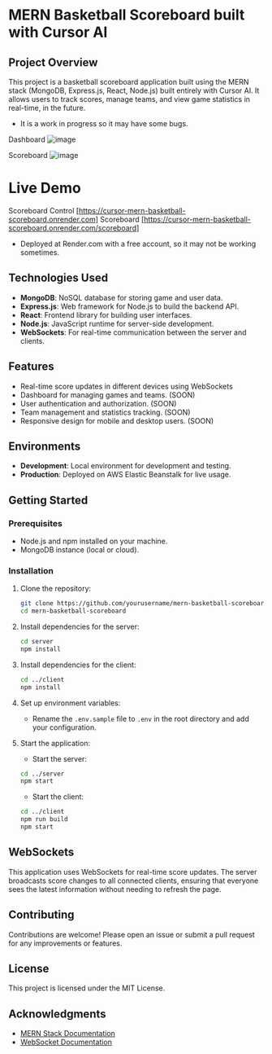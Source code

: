 # MERN Basketball Scoreboard built with Cursor AI

## Project Overview
This project is a basketball scoreboard application built using the MERN stack (MongoDB, Express.js, React, Node.js) built entirely with Cursor AI. It allows users to track scores, manage teams, and view game statistics in real-time, in the future.

* It is a work in progress so it may have some bugs.

Dashboard
![image](https://github.com/user-attachments/assets/dd5fbfad-38d7-4447-9b58-8bb8df629cfd)

Scoreboard
![image](https://github.com/user-attachments/assets/c74673fc-ba27-4f8c-835c-bf9fbe5087d5)

# Live Demo

Scoreboard Control [https://cursor-mern-basketball-scoreboard.onrender.com]
Scoreboard [https://cursor-mern-basketball-scoreboard.onrender.com/scoreboard]

* Deployed at Render.com with a free account, so it may not be working sometimes.

## Technologies Used
- **MongoDB**: NoSQL database for storing game and user data.
- **Express.js**: Web framework for Node.js to build the backend API.
- **React**: Frontend library for building user interfaces.
- **Node.js**: JavaScript runtime for server-side development.
- **WebSockets**: For real-time communication between the server and clients.

## Features
- Real-time score updates in different devices using WebSockets
- Dashboard for managing games and teams. (SOON)
- User authentication and authorization. (SOON)
- Team management and statistics tracking. (SOON)
- Responsive design for mobile and desktop users. (SOON)

## Environments
- **Development**: Local environment for development and testing.
- **Production**: Deployed on AWS Elastic Beanstalk for live usage.

## Getting Started
### Prerequisites
- Node.js and npm installed on your machine.
- MongoDB instance (local or cloud).

### Installation
1. Clone the repository:
   ```bash
   git clone https://github.com/yourusername/mern-basketball-scoreboard.git
   cd mern-basketball-scoreboard
   ```

2. Install dependencies for the server:
   ```bash
   cd server
   npm install
   ```

3. Install dependencies for the client:
   ```bash
   cd ../client
   npm install
   ```

4. Set up environment variables:
   - Rename the `.env.sample` file to `.env` in the root directory and add your configuration.

5. Start the application:
   - Start the server:
   ```bash
   cd ../server
   npm start
   ```
   - Start the client:
   ```bash
   cd ../client
   npm run build
   npm start
   ```

## WebSockets
This application uses WebSockets for real-time score updates. The server broadcasts score changes to all connected clients, ensuring that everyone sees the latest information without needing to refresh the page.

## Contributing
Contributions are welcome! Please open an issue or submit a pull request for any improvements or features.

## License
This project is licensed under the MIT License.

## Acknowledgments
- [MERN Stack Documentation](https://www.mongodb.com/mern-stack)
- [WebSocket Documentation](https://developer.mozilla.org/en-US/docs/Web/API/WebSockets_API)
